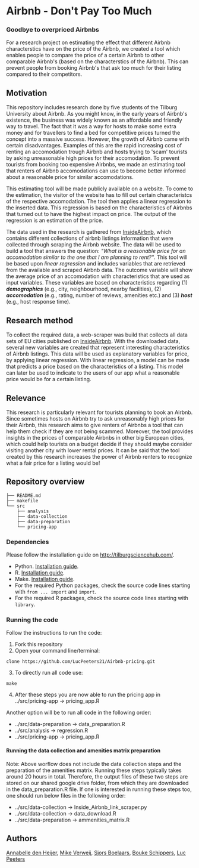 # Airbnb - Don't Pay Too Much
### Goodbye to overpriced Airbnbs

For a research project on estimating the effect that different Airbnb characterstics have on the price of the Airbnb, we created a tool which enables people to compare the price of a certain Airbnb to other comparable Airbnb's (based on the characterstics of the Airbnb). This can prevent people from booking Airbnb's that ask too much for their listing compared to their competitors. 


## Motivation

This repository includes research done by five students of the Tilburg University about Airbnb. As you might know, in the early years of Airbnb's existence, the business was widely known as an affordable and friendly way to travel. The fact that it was a way for hosts to make some extra money and for travellers to find a bed for competitive prices turned the concept into a massive success. However, the growth of Airbnb came with certain disadvantages. Examples of this are the rapid increasing cost of renting an accomodation trough Airbnb and hosts trying to 'scam' tourists by asking unreasonable high prices for their accomodation. To prevent tourists from booking too expensive Airbnbs, we made an estimating tool that renters of Airbnb accomodations can use to become better informed about a reasonable price for similar accomodations. 

This estimating tool will be made publicly available on a website. To come to the estimation, the visitor of the website has to fill out certain characteristcs of the  respective accomodation. The tool then applies a linear regression to the inserted data. This regression is based on the characteristics of Airbnbs that turned out to have the highest impact on price. The output of the regression is an estimation of the price. 

The data used in the research is gathered from [InsideAirbnb](http://insideairbnb.com/get-the-data.html), which contains different collections of airbnb listings information that were collected through scraping the Airbnb website. The data will be used to build a tool that answers the question: *"What is a reasonable price for an accomodation similar to the one that I am planning to rent?"*. This tool will be based upon *linear regression* and includes variables that are retrieved from the available and scraped Airbnb data. The outcome variable will show the average price of an accomodation with characteristics that are used as input variables. These variables are based on characteristics regarding (1) ***demographics*** (e.g., city, neighbourhood, nearby facilities), (2) ***accomodation*** (e.g., rating, number of reviews, amenities etc.) and (3) ***host*** (e.g., host response time). 

## Research method 

To collect the required data, a web-scraper was build that collects all data sets of EU cities published on [InsideAirbnb](http://insideairbnb.com/get-the-data.html). With the downloaded data, several new variables are created that represent interesting characteristics of Airbnb listings. This data will be used as explanatory variables for price, by applying linear regression. With linear regression, a model can be made that predicts a price based on the characteristics of a listing. This model can later be used to indicate to the users of our app what a reasonable price would be for a certain listing.

## Relevance

This research is particularly relevant for tourists planning to book an Airbnb. Since sometimes hosts on Airbnb try to ask unreasonably high prices for their Airbnb, this research aims to give renters of Airbnbs a tool that can help them check if they are not being scammed. Moreover, the tool provides insights in the prices of comparable Airbnbs in other big European cities, which could help tourists on a budget decide if they should maybe consider visiting another city with lower rental prices. It can be said that the tool created by this research increases the power of Airbnb renters to recognize what a fair price for a listing would be!

## Repository overview

```
├── README.md
├── makefile
└── src
    ├── analysis
    ├── data-collection
    ├── data-preparation
    └── pricing-app
```

### Dependencies

Please follow the installation guide on http://tilburgsciencehub.com/.

- Python. [Installation guide](http://tilburgsciencehub.com/setup/python/).
- R. [Installation guide](http://tilburgsciencehub.com/setup/r/).
- Make. [Installation guide](http://tilburgsciencehub.com/setup/make).
- For the required Python packages, check the source code lines starting with ```from ... import``` and ```import```.
- For the required R packages, check the source code lines starting with ```library```.

### Running the code

Follow the instructions to run the code:
1. Fork this repository
2. Open your command line/terminal:

```
clone https://github.com/LucPeeters21/Airbnb-pricing.git
```
3. To directly run all code use:

```
make
```
4. After these steps you are now able to run the pricing app in ../src/pricing-app -> pricing_app.R

Another option will be to run all code in the following order:
- ../src/data-preparation -> data_preparation.R
- ../src/analysis -> regression.R
- ../src/pricing-app -> pricing_app.R


#### Running the data collection and amenities matrix preparation
Note: Above worflow does not include the data collection steps and the preparation of the amenities matrix. Running these steps typically takes around 20 hours in total. Therefore, the output files of these two steps are stored on our shared google drive folder, from which they are downloaded in the data_preparation.R file. If one is interested in running these steps too, one should run below files in the following order:
- ../src/data-collection -> Inside_Airbnb_link_scraper.py
- ../src/data-collection -> data_download.R
- ../src/data-preparation -> ammenities_matrix.R

## Authors

[Annabelle den Heijer](https://github.com/annabelledenh), [Mike Verweij](https://github.com/Mikeverweij96), [Sjors Boelaars](https://github.com/SjorsBoelaars1), [Bouke Schippers](https://github.com/BSchippers1), [Luc Peeters](https://github.com/LucPeeters21)
